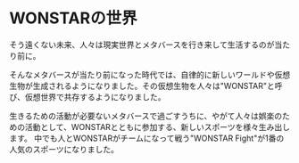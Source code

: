 # WONSTARの世界

そう遠くない未来、人々は現実世界とメタバースを行き来して生活するのが当たり前に。

そんなメタバースが当たり前になった時代では、自律的に新しいワールドや仮想生物が生成されるようになりました。その仮想生物を人々は"WONSTAR"と呼び、仮想世界で共存するようになりました。

生きるための活動が必要ないメタバースで過ごすうちに、やがて人々は娯楽のための活動として、WONSTARとともに参加する、新しいスポーツを様々生み出します。
中でも人とWONSTARがチームになって戦う"WONSTAR Fight"が1番の人気のスポーツになりました。
